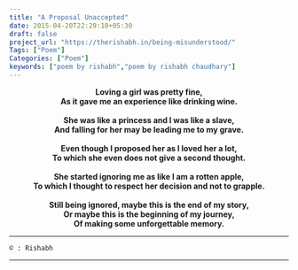 ```yaml
---
title: "A Proposal Unaccepted"
date: 2015-04-20T22:29:10+05:30
draft: false
project_url: "https://therishabh.in/being-misunderstood/"
Tags: ["Poem"]
Categories: ["Poem"]
keywords: ["poem by rishabh","poem by rishabh chaudhary"]
---
```



<center><b>
Loving a girl was pretty fine,<br>
As it gave me an experience like drinking wine.<br><br>
She was like a princess and I was like a slave,<br>
And falling for her may be leading me to my grave.<br><br>
Even though I proposed her as I loved her a lot,<br>
To which she even does not give a second thought.<br><br>
She started ignoring me as like I am a rotten apple,<br>
To which I thought to respect her decision and not to grapple.<br><br>
Still being ignored, maybe this is the end of my story,<br>
Or maybe this is the beginning of my journey,<br>
Of making some unforgettable memory.
</b></center>

___________________________________________
```
© : Rishabh
```

___________________________________________
